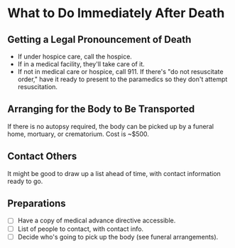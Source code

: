 # What to Do Immediately After Death

## Getting a Legal Pronouncement of Death

- If under hospice care, call the hospice.
- If in a medical facility, they'll take care of it.
- If not in medical care or hospice, call 911. If there's "do not resuscitate order," have it ready to present to the paramedics so they don't attempt resuscitation.

## Arranging for the Body to Be Transported

If there is no autopsy required, the body can be picked up by a funeral home, mortuary, or crematorium. Cost is ~$500.

## Contact Others

It might be good to draw up a list ahead of time, with contact information ready to go.

## Preparations

- [ ] Have a copy of medical advance directive accessible.
- [ ] List of people to contact, with contact info.
- [ ] Decide who's going to pick up the body (see funeral arrangements).
